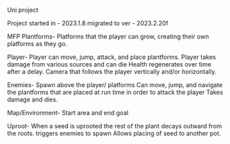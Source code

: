 Uni project

Project started in - 2023.1.8
migrated to ver - 2023.2.20f

MFP
Plantforms-
  Platforms that the player can grow, creating their own platforms as they go.

Player-
  Player can move, jump, attack, and place plantforms.
  Player takes damage from various sources and can die
  Health regenerates over time after a delay.
  Camera that follows the player vertically and/or horizontally.

Enemies-
  Spawn above the player/ platforms
  Can move, jump, and navigate the plantforms that are placed at run time in order to attack the player
  Takes damage and dies.

Map/Environment-
  Start area and end goal

Uproot-
  When a seed is uprooted the rest of the plant decays outward from the roots.
  triggers enemies to spawn
  Allows placing of seed to another pot. 
